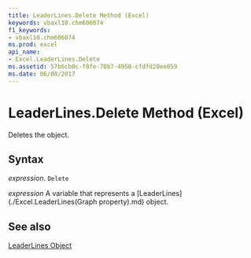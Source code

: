 ```yaml
---
title: LeaderLines.Delete Method (Excel)
keywords: vbaxl10.chm606074
f1_keywords:
- vbaxl10.chm606074
ms.prod: excel
api_name:
- Excel.LeaderLines.Delete
ms.assetid: 57b6cb0c-f0fe-70b7-4958-cfdfd20ee059
ms.date: 06/08/2017
---
```



# LeaderLines.Delete Method (Excel)

Deletes the object.


## Syntax

 _expression_. `Delete`

 _expression_ A variable that represents a [LeaderLines](./Excel.LeaderLines(Graph property).md) object.


## See also


[LeaderLines Object](Excel.LeaderLines(object).md)

